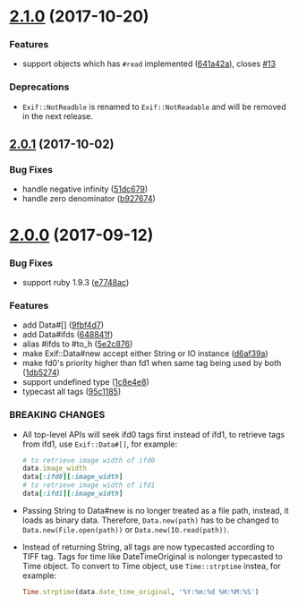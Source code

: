 <a name="2.1.0"></a>
# [2.1.0](https://github.com/tonytonyjan/exif/compare/v2.0.1...v2.1.0) (2017-10-20)


### Features

* support objects which has `#read` implemented ([641a42a](https://github.com/tonytonyjan/exif/commit/641a42a)), closes [#13](https://github.com/tonytonyjan/exif/issues/13)

### Deprecations

* `Exif::NotReadble` is renamed to `Exif::NotReadable` and will be removed in the next release.

<a name="2.0.1"></a>
## [2.0.1](https://github.com/tonytonyjan/exif/compare/v2.0.0...v2.0.1) (2017-10-02)


### Bug Fixes

* handle negative infinity ([51dc679](https://github.com/tonytonyjan/exif/commit/51dc679))
* handle zero denominator ([b927674](https://github.com/tonytonyjan/exif/commit/b927674))



<a name="2.0.0"></a>
# [2.0.0](https://github.com/tonytonyjan/exif/compare/v1.0.1...v2.0.0) (2017-09-12)


### Bug Fixes

* support ruby 1.9.3 ([e7748ac](https://github.com/tonytonyjan/exif/commit/e7748ac))


### Features

* add Data#[] ([9fbf4d7](https://github.com/tonytonyjan/exif/commit/9fbf4d7))
* add Data#ifds ([648841f](https://github.com/tonytonyjan/exif/commit/648841f))
* alias #ifds to #to_h ([5e2c876](https://github.com/tonytonyjan/exif/commit/5e2c876))
* make Exif::Data#new accept either String or IO instance ([d6af39a](https://github.com/tonytonyjan/exif/commit/d6af39a))
* make fd0's priority higher than fd1 when same tag being used by both ([1db5274](https://github.com/tonytonyjan/exif/commit/1db5274))
* support undefined type ([1c8e4e8](https://github.com/tonytonyjan/exif/commit/1c8e4e8))
* typecast all tags ([95c1185](https://github.com/tonytonyjan/exif/commit/95c1185))


### BREAKING CHANGES

* All top-level APIs will seek ifd0 tags first instead of ifd1, to retrieve tags from ifd1, use `Exif::Data#[]`, for example:

    ```ruby
    # to retrieve image width of ifd0
    data.image_width
    data[:ifd0][:image_width]
    # to retrieve image width of ifd1
    data[:ifd1][:image_width]
    ```
* Passing String to Data#new is no longer treated as a file path, instead, it loads as binary data. Therefore, `Data.new(path)` has to be changed to `Data.new(File.open(path))` or `Data.new(IO.read(path))`.
* Instead of returning String, all tags are now typecasted according to TIFF tag. Tags for time like DateTimeOriginal is nolonger typecasted to Time object.
To convert to Time object, use `Time::strptime` instea, for example:

    ```ruby
    Time.strptime(data.date_time_original, '%Y:%m:%d %H:%M:%S')
    ```
